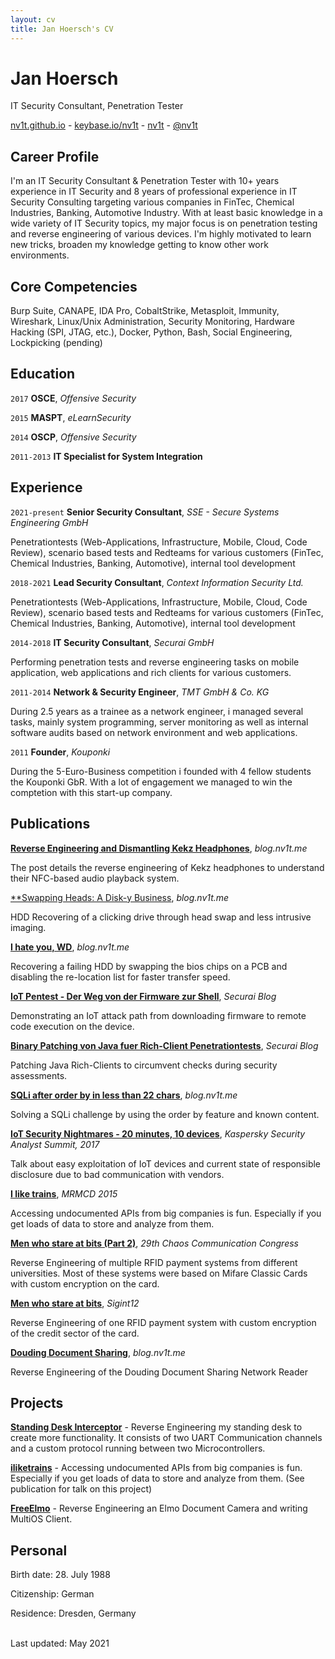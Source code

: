 ```yaml
---
layout: cv
title: Jan Hoersch's CV
---
```

# Jan Hoersch
IT Security Consultant, Penetration Tester

<div id="webaddress">
  <a href="https://nv1t.github.io"><i class="fas fa-home"></i> nv1t.github.io</a> - 
  <a href="https://keybase.io/nv1t"><i class="fas fa-users"></i> keybase.io/nv1t</a> -
  <a href="https://github.com/nv1t"><i class="fab fa-github"></i> nv1t</a> - 
  <a href="https://twitter.com/nv1t"><i class="fab fa-twitter"></i> @nv1t</a>
</div>

## Career Profile

I'm an IT Security Consultant & Penetration Tester with 10+ years experience in IT Security and 8 years of professional experience in IT Security Consulting targeting various companies in FinTec, Chemical Industries, Banking, Automotive Industry. With at least basic knowledge in a wide variety of IT Security topics, my major focus is on penetration testing and reverse engineering of various devices. I'm highly motivated to learn new tricks, broaden my knowledge getting to know other work environments.

## Core Competencies
Burp Suite, CANAPE, IDA Pro, CobaltStrike, Metasploit, Immunity, Wireshark, Linux/Unix Administration, Security Monitoring, Hardware Hacking (SPI, JTAG, etc.), Docker, Python, Bash, Social Engineering, Lockpicking (pending)

## Education

`2017`
**OSCE**, *Offensive Security*

`2015`
**MASPT**, *eLearnSecurity*

`2014`
**OSCP**, *Offensive Security*

`2011-2013`
**IT Specialist for System Integration**

## Experience

`2021-present`
**Senior Security Consultant**, *SSE - Secure Systems Engineering GmbH*

Penetrationtests (Web-Applications, Infrastructure, Mobile, Cloud, Code Review), scenario based tests and Redteams for various customers (FinTec, Chemical Industries, Banking, Automotive), internal tool development

`2018-2021`
**Lead Security Consultant**, *Context Information Security Ltd.*

Penetrationtests (Web-Applications, Infrastructure, Mobile, Cloud, Code Review), scenario based tests and Redteams for various customers (FinTec, Chemical Industries, Banking, Automotive), internal tool development


`2014-2018`
**IT Security Consultant**, *Securai GmbH*

Performing penetration tests and reverse engineering tasks on mobile application, web applications and rich clients for various customers.


`2011-2014`
**Network & Security Engineer**, *TMT GmbH & Co. KG*

During 2.5 years as a trainee as a network engineer, i managed several tasks, mainly system programming, server monitoring as well as internal software audits based on network environment and web applications.


`2011`
**Founder**, *Kouponki*

During the 5-Euro-Business competition i founded with 4 fellow students the Kouponki GbR. With a lot of engagement we managed to win the comptetion with this start-up company.



## Publications

<a href="https://nv1t.github.io/blog/kekz-headphones/"><i class="fas fa-book"></i> **Reverse Engineering and Dismantling Kekz Headphones**</a>, *blog.nv1t.me*

The post details the reverse engineering of Kekz headphones to understand their NFC-based audio playback system.

<a href="https://nv1t.github.io/blog/swapping-heads-a-disk-y-business/"><i class="fas fa-book"></i> **Swapping Heads: A Disk-y Business</a>, *blog.nv1t.me*

HDD Recovering of a clicking drive through head swap and less intrusive imaging.

<a href="https://nv1t.github.io/blog/i-hate-you-wd"><i class="fas fa-book"></i> **I hate you, WD**</a>, *blog.nv1t.me*

Recovering a failing HDD by swapping the bios chips on a PCB and disabling the re-location list for faster transfer speed.

<a href="https://www.securai.de/veroeffentlichungen/blog/iot-pentest-der-weg-von-der-firmware-zur-shell/"><i class="fas fa-book"></i> **IoT Pentest - Der Weg von der Firmware zur Shell**</a>, *Securai Blog*

Demonstrating an IoT attack path from downloading firmware to remote code execution on the device.

<a href="https://www.securai.de/veroeffentlichungen/blog/binary-patching-java/"><i class="fas fa-book"></i> **Binary Patching von Java fuer Rich-Client Penetrationtests**</a>, *Securai Blog*

Patching Java Rich-Clients to circumvent checks during security assessments.

<a href="https://nv1t.github.io/blog/sql-injection-after-order-by"><i class="fas fa-book"></i> **SQLi after order by in less than 22 chars**</a>, *blog.nv1t.me*

Solving a SQLi challenge by using the order by feature and known content.

<a href="https://www.youtube.com/watch?v=Fy0Wcp_hNFg"><i class="fab fa-youtube"></i> **IoT Security Nightmares - 20 minutes, 10 devices**</a>, *Kaspersky Security Analyst Summit, 2017*

Talk about easy exploitation of IoT devices and current state of responsible disclosure due to bad communication with vendors.

<a href="https://media.ccc.de/v/MRMCD15-6986-i_like_trains"><i class="fab fa-youtube"></i> **I like trains**</a>, *MRMCD 2015*

Accessing undocumented APIs from big companies is fun. Especially if you get loads of data to store and analyze from them.

<a href="https://media.ccc.de/v/29c3-5285-de-en-men_who_stare_at_bits_h264"><i class="fab fa-youtube"></i> **Men who stare at bits (Part 2)**</a>, *29th Chaos Communication Congress*

Reverse Engineering of multiple RFID payment systems from different universities. Most of these systems were based on Mifare Classic Cards with custom encryption on the card.

<a href="https://media.ccc.de/v/saal_mp7_og_-_2012-05-19_21_15_-_men_who_stare_at_bits_-_nuit_-_murx_-_64"><i class="fab fa-youtube"></i> **Men who stare at bits**</a>, *Sigint12* 

Reverse Engineering of one RFID payment system with custom encryption of the credit sector of the card.

<a href="https://nv1t.github.io/blog/douding-document-sharing-network"><i class="fas fa-book"></i> **Douding Document Sharing**</a>, *blog.nv1t.me*

Reverse Engineering of the Douding Document Sharing Network Reader


## Projects

<a href="https://github.com/nv1t/standing-desk-interceptor"><i class="fab fa-github"></i> **Standing Desk Interceptor**</a> - Reverse Engineering my standing desk to create more functionality. It consists of two UART Communication channels and a custom protocol running between two Microcontrollers.

<a href="https://github.com/makujaho/trainspotter"><i class="fab fa-github"></i> **iliketrains**</a> - Accessing undocumented APIs from big companies is fun. Especially if you get loads of data to store and analyze from them. (See publication for talk on this project)

<a href="https://nv1t.github.io/blog/freeing-elmo"><i class="fab fa-github"></i> **FreeElmo**</a> - Reverse Engineering an Elmo Document Camera and writing MultiOS Client.


## Personal
Birth date: 28. July 1988

Citizenship: German

Residence: Dresden, Germany

<br/>Last updated: May 2021


